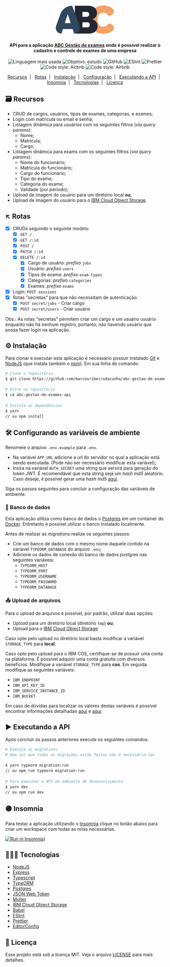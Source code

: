 <h1 align="center">
  <br />
  <img alt="Aurora Events" src="./github/logo.svg" width="200px" />
</h1>

<h4 align="center">API para a aplicação <a href="https://github.com/marcosribeirodacunha/abc-gestao-de-exames">ABC Gestão de exames</a> onde é possível realizar o cadastro e controle de exames de uma empresa</h4>

<p align="center">
  <img alt="Linguagem mais usada" src="https://img.shields.io/github/languages/top/marcosribeirodacunha/abc-gestao-de-exames-api?style=flat">

  <img alt="Objetivo: estudo" src="https://img.shields.io/badge/purpose-study-lightgrey?style=flat">

  <img alt="GitHub" src="https://img.shields.io/github/license/marcosribeirodacunha/abc-gestao-de-exames">

  <img alt="ESlint" src="https://img.shields.io/badge/dynamic/json?color=4b32c3&label=eslint&query=%24.devDependencies.eslint&url=https%3A%2F%2Fraw.githubusercontent.com%2Fmarcosribeirodacunha%2Fabc-gestao-de-exames-api%2Fmaster%2Fpackage.json&logo=eslint" />

  <img alt="Prettier" src="https://img.shields.io/badge/dynamic/json?color=f7b93e&label=prettier&query=%24.devDependencies.prettier&url=https%3A%2F%2Fraw.githubusercontent.com%2Fmarcosribeirodacunha%2Fabc-gestao-de-exames-api%2Fmaster%2Fpackage.json&logo=prettier">

  <img alt="Code style: Airbnb" src="https://img.shields.io/badge/code%20style-airbnb-ff5a5f" />

  <img alt="Code style: Airbnb" src="https://img.shields.io/badge/heroku-deployed-430098?logo=heroku" />
</p>

<p align="center">
  <a href="#-recursos">Recursos</a>&nbsp;&nbsp;|&nbsp;&nbsp;
  <a href="#-rotas">Rotas</a>&nbsp;&nbsp;|&nbsp;&nbsp;
  <a href="#-instalação">Instalação</a>&nbsp;&nbsp;|&nbsp;&nbsp;
  <a href="#-configurando-as-variáveis-de-ambiente">Configuração</a>&nbsp;&nbsp;|&nbsp;&nbsp;
  <a href="#-executando-a-api">Executando a API</a>&nbsp;&nbsp;|&nbsp;&nbsp;
  <a href="#-insomnia">Insomnia</a>&nbsp;&nbsp;|&nbsp;&nbsp;
  <a href="#-tecnologias">Tecnologias</a>&nbsp;&nbsp;|&nbsp;&nbsp;
  <a href="#-licença">Licença</a>
</p>

## 🗃 Recursos

- CRUD de cargos, usuários, tipos de exames, categorias, e exames;
- Login com matricula ou email e senha;
- Listagem dinâmica para usuários com os seguintes filtros (_via query params_):
  - Nome;
  - Matrícula;
  - Cargo;
- Listagem dinâmica para exams com os seguintes filtros (_via query params_):
  - Nome do funcionário;
  - Matrícula do funcionário;
  - Cargo do funcionário;
  - Tipo do exame;
  - Categoria do exame;
  - Validade (por período);
- Upload de imagem do usuário para um diretório local **ou**;
- Upload de imagem do usuário para o [IBM Cloud Object Storage](https://www.ibm.com/cloud/object-storage).

## ↖ Rotas

- [x] CRUDs seguindo o seguinte modelo:
  - [x] `GET /`
  - [x] `GET /:id`
  - [x] `POST /`
  - [x] `PATCH /:id`
  - [x] `DELETE /:id`
    - [x] Cargo de usuário: _prefixo_ `jobs`
    - [x] Usuário: _prefixo_ `users`
    - [x] Tipos de exame: _prefixo_ `exam-types`
    - [x] Categorias: _prefixo_ `categories`
    - [x] Exames: _prefixo_ `exams`
- [x] Login: `POST sessions`
- [x] Rotas "secretas" para que não necessitam de autenticação:
  - [x] `POST secret/jobs` - Criar cargo
  - [x] `POST secret/users` - Criar usuário

Obs.: As rotas "secretas" permitem criar um cargo e um usuário usuário enquanto não há nenhum registro, portanto, não havendo usuário que possa fazer login na aplicação.

## ⚙ Instalação

Para clonar e executar esta aplicação é necessário possuir instalado [Git](https://git-scm.com/) e [NodeJS](https://nodejs.org/en/download/) (que instala também o [npm](https://www.npmjs.com/)). Em sua linha de comando:

```bash
# Clone o repositório
$ git clone https://github.com/marcosribeirodacunha/abc-gestao-de-exames-api.git

# Entre no repositório
$ cd abc-gestao-de-exames-api

# Instale as dependências
$ yarn
// ou npm install
```

## 🛠 Configurando as variáveis de ambiente

Renomeie o arquivo `.env.example` para `.env`.

- Na variável `APP_URL` adicione a url do servidor no qual a aplicação está sendo executada. (Pode não ser necessário modificar esta variável);
- Insira na variável `AUTH_SECRET` uma string que servirá para geração do token JWT. É recomendável que esta string seja um _hash md5_ aleatório. Caso deseje, é possível gerar uma _hash md5_ [aqui](http://www.md5.cz/).

Siga os passos seguintes para concluir a configuração das variáveis de ambiente.

### 🎲 Banco de dados

Esta aplicação utiliza como banco de dados o [Postgres](https://www.postgresql.org/) em um container do [Docker](https://www.docker.com/). Entretanto é possível utilizar o banco instalado localmente.

Antes de realizar as _migrations_ realize os seguintes passos:

- Crie um banco de dados com o mesmo nome daquele contido na variável `TYPEORM_DATABASE` do arquivo `.env`;
- Adicione os dados de conexão do banco de dados postgres nas seguintes variáveis:
  - `TYPEORM_HOST`
  - `TYPEORM_PORT`
  - `TYPEORM_USERNAME`
  - `TYPEORM_PASSWORD`
  - `TYPEORM_DATABASE`

### 📤 Upload de arquivos

Para o upload de arquivos é possível, por padrão, utilizar duas opções:

- Upload para um diretório local (diretório `tmp`) **ou**;
- Upload para o [IBM Cloud Object Storage](https://www.ibm.com/cloud/object-storage)

Caso opte pelo upload no diretório local basta modificar a variável `STORAGE_TYPE` para **local**.

Caso opte pelo upload para o IBM COS, certifique-se de possuir uma conta na plataforma. É possível adquirir uma conta gratuíta com diversos benefícios.
Modifique a variável `STORAGE_TYPE` para **cos**. Em seguida modifique as seguintes variáveis:

- `IBM_ENDPOINT`
- `IBM_API_KEY_ID`
- `IBM_SERVICE_INSTANCE_ID`
- `IBM_BUCKET`

Em caso de dúvidas para localizar os valores destas variáveis é possível encontrar informações detalhadas [aqui](https://cloud.ibm.com/docs/cloud-object-storage?topic=cloud-object-storage-node) e [aqui](https://cloud.ibm.com/docs/cloud-object-storage/iam?topic=cloud-object-storage-service-credentials).

## ▶ Executando a API

Após concluir os passos anteriores execute os seguintes comandos:

```bash
# Executa as migrations
# Uma vez que todas as migrações estão feitas não é necessário-las

$ yarn typeorm migration:run
// ou npm run typeorm migration:run

# Para executar a API em ambiente de desenvolvimento
$ yarn dev
// ou npm run dev
```

## 🟣 Insomnia

Para testar a aplicação utilizando o [Insomnia](https://insomnia.rest/) clique no botão abaixo para criar um workspace com todas as rotas necessárias.

[![Run in Insomnia}](https://insomnia.rest/images/run.svg)](https://insomnia.rest/run/?label=&uri=https%3A%2F%2Fraw.githubusercontent.com%2Fmarcosribeirodacunha%2Fabc-gestao-de-exames-api%2Fmaster%2Fgithub%2FInsomnia_workspace.json)

## 👨🏽‍💻 Tecnologias

- [NodeJS](https://nodejs.org/en/)
- [Express](https://expressjs.com/pt-br/)
- [Typescript](https://www.typescriptlang.org/)
- [TypeORM](https://typeorm.io/#/)
- [Postgres](https://www.postgresql.org/)
- [JSON Web Token](https://jwt.io/)
- [Multer](https://www.npmjs.com/package/multer)
- [IBM Cloud Object Storage](https://www.ibm.com/cloud/object-storage)
- [Babel](https://babeljs.io/)
- [ESlint](https://eslint.org/)
- [Prettier](https://prettier.io/)
- [EditorConfig](https://editorconfig.org/)

## 📜 Licença

Esse projeto está sob a licença MIT. Veja o arquivo [LICENSE](LICENSE) para mais detalhes.
